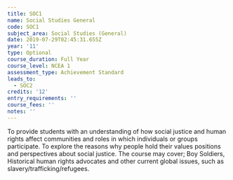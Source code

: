 ```yaml
---
title: SOC1
name: Social Studies General
code: SOC1
subject_area: Social Studies (General)
date: 2019-07-29T02:45:31.655Z
year: '11'
type: Optional
course_duration: Full Year
course_level: NCEA 1
assessment_type: Achievement Standard
leads_to:
  - SOC2
credits: '12'
entry_requirements: ''
course_fees: ''
notes: ''
---
```

To provide students with an understanding of how social justice and human rights affect communities and roles in which individuals or groups participate. To explore the reasons why people hold their values positions and perspectives about social justice. The course may cover; Boy Soldiers, Historical human rights advocates and other current global issues, such as slavery/trafficking/refugees.
